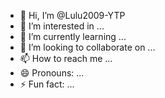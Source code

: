 - 👋 Hi, I’m @Lulu2009-YTP
- 👀 I’m interested in ...
- 🌱 I’m currently learning ...
- 💞️ I’m looking to collaborate on ...
- 📫 How to reach me ...
- 😄 Pronouns: ...
- ⚡ Fun fact: ...

<!---
Lulu2009-YTP/Lulu2009-YTP is a ✨ special ✨ repository because its `README.md` (this file) appears on your GitHub profile.
You can click the Preview link to take a look at your changes.
--->
